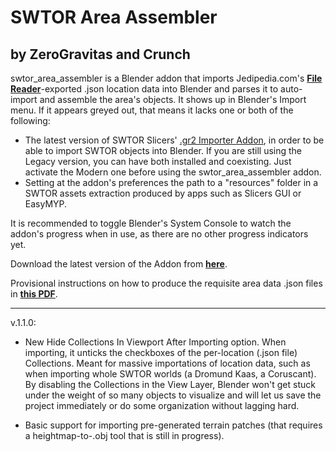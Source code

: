 # SWTOR Area Assembler
## by ZeroGravitas and Crunch
swtor_area_assembler is a Blender addon that imports Jedipedia.com's **[File Reader](https://swtor.jedipedia.net/reader)**-exported .json location data into Blender and parses it to auto-import and assemble the area's objects. It shows up in Blender's Import menu. If it appears greyed out, that means it lacks one or both of the following:

* The latest version of SWTOR Slicers' [.gr2 Importer Addon](https://github.com/SWTOR-Slicers/Granny2-Plug-In-Blender-2.8x),
in order to be able to import SWTOR objects into Blender. If you are still using the Legacy version, you can have both installed and coexisting. Just activate the Modern one before using the swtor_area_assembler addon.
* Setting at the addon's preferences the path to a "resources" folder in a SWTOR assets extraction produced by apps such as Slicers GUI or EasyMYP.

It is recommended to toggle Blender's System Console to watch the addon's progress when in use, as there are no other progress indicators yet.

Download the latest version of the Addon from **[here](https://github.com/SWTOR-Slicers/SWTOR-Area-Assembler/releases)**.

Provisional instructions on how to produce the requisite area data .json files in **[this PDF](https://raw.githubusercontent.com/SWTOR-Slicers/SWTOR-Area-Assembler/main/How%20to%20export%20SWTOR%20area%20data.pdf)**.

___
v.1.1.0:
- New Hide Collections In Viewport After Importing option. When importing, it unticks the checkboxes of the per-location (.json file) Collections. Meant for massive importations of location data, such as when importing whole SWTOR worlds (a Dromund Kaas, a Coruscant). By disabling the Collections in the View Layer, Blender won't get stuck under the weight of so many objects to visualize and will let us save the project immediately or do some organization without lagging hard.

- Basic support for importing pre-generated terrain patches (that requires a heightmap-to-.obj tool that is still in progress).
